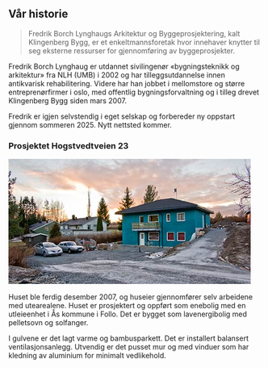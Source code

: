 ## Vår historie
> Fredrik Borch Lynghaugs Arkitektur og Byggeprosjektering, kalt Klingenberg Bygg, er et enkeltmannsforetak hvor innehaver knytter til seg eksterne ressurser for gjennomføring av byggeprosjekter.

Fredrik Borch Lynghaug er utdannet sivilingenør «bygningsteknikk og arkitektur» fra NLH (UMB) i 2002 og har tilleggsutdannelse innen antikvarisk rehabilitering. Videre har han jobbet i mellomstore og større entreprenørfirmer i oslo, med offentlig bygningsforvaltning og i tilleg drevet Klingenberg Bygg siden mars 2007.

Fredrik er igjen selvstendig i eget selskap og forbereder ny oppstart gjennom sommeren 2025. Nytt nettsted kommer.

### Prosjektet Hogstvedtveien 23
![hogstvedt veien](/assets/images/hogstvedtveien.jpg)

Huset ble ferdig desember 2007, og huseier gjennomfører selv arbeidene med utearealene.
Huset er prosjektert og oppført som enebolig med en utleieenhet i Ås kommune i Follo. Det er bygget som lavenergibolig med pelletsovn og solfanger.

I gulvene er det lagt varme og bambusparkett. Det er installert balansert ventilasjonsanlegg. Utvendig er det pusset mur og med vinduer som har kledning av aluminium for minimalt vedlikehold.
